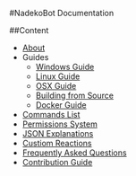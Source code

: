#NadekoBot Documentation

##Content
- [About](about.md)
- Guides
	- [Windows Guide](guides/comprehensiveguide.md)
	- [Linux Guide](guides/linuxguide.md)
	- [OSX Guide](guides/macguide.md)
	- [Building from Source](guides/fromsource.md)
	- [Docker Guide](guides/dockerguide.md)
- [Commands List](Kwoth/NadekoBot/blob/master/commandlist.md)
- [Permissions System](permissions.md)
- [JSON Explanations](explanations.md)
- [Custiom Reactions](customreactions.md)
- [Frequently Asked Questions](FAQ.md)
- [Contribution Guide](contributionguide.md)
